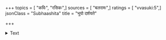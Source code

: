 +++
topics = [ "कविः", "रसिकः",]
sources = [ "बलरामः",]
ratings = [ "vvasuki:5",]
jsonClass = "Subhaashita"
title = "भूयो दर्शयते"

+++

<details><summary>Text</summary>

भूयो दर्शयते माद्यन् भूयः पश्यति चुम्बति ।  
कविर्हृष्टो नवोत्पन्नां कवितां पुत्रिकामिव ॥
</details>
